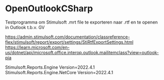 # OpenOutlookCSharp

Testprogramma om Stimulsoft .mrt file te exporteren naar .rtf en te openen in Outlook t.b.v. GV

https://admin.stimulsoft.com/documentation/classreference-flex/stimulsoft/report/export/settings/StiRtfExportSettings.html
https://learn.microsoft.com/en-us/dotnet/api/microsoft.office.interop.outlook.mailitemclass?view=outlook-pia

Stimulsoft.Reports.Engine Version=2022.4.1
Stimulsoft.Reports.Engine.NetCore Version=2022.4.1


